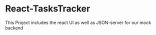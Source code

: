 # React-TasksTracker
This Project includes the react UI as well as JSON-server for our mock backend
